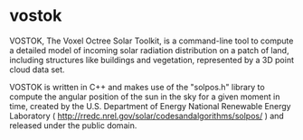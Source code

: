 # vostok
VOSTOK, The Voxel Octree Solar Toolkit, is a command-line tool to compute a detailed model of incoming solar radiation distribution on a patch of land, including structures like buildings and vegetation, represented by a 3D point cloud data set. 

VOSTOK is written in C++ and makes use of the "solpos.h" library to compute the angular position of the sun in the sky for a given moment in time, created by the U.S. Department of Energy National Renewable Energy Laboratory ( http://rredc.nrel.gov/solar/codesandalgorithms/solpos/ ) and released under the public domain.
